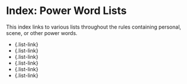 # Index: Power Word Lists

This index links to various lists throughout the rules containing
personal, scene, or other power words.

- [](#list-hero-cave-power-words                  ){.list-link}
- [](#list-hero-cave-power-words                  ){.list-link}
- [](#list-my-own-personal-hell-scene-power-words ){.list-link}
- [](#list-sanctuary-of-sanctity-scene-power-words){.list-link}
- [](#list-shapers-refuge-scene-power-words       ){.list-link}
- [](#list-talismans-of-power-trinket-forms       ){.list-link}
